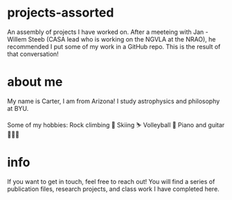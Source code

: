 # projects-assorted
An assembly of projects I have worked on. After a meeteing with Jan - Willem Steeb (CASA lead who is working on the NGVLA at the NRAO), he recommended I put some of my work in a GitHub repo. This is the result of that conversation! 

# about me
My name is Carter, I am from Arizona! I study astrophysics and philosophy at BYU.

Some of my hobbies:
Rock climbing 🧗
Skiing ⛷️
Volleyball 🏐
Piano and guitar 🎼🎸🎹

# info
If you want to get in touch, feel free to reach out! 
You will find a series of publication files, research projects, and class work I have completed here.
